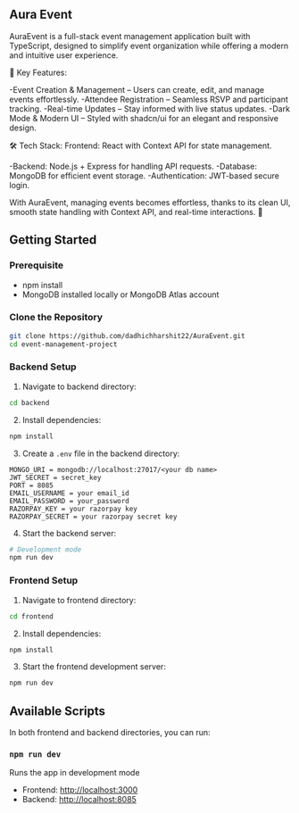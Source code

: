 
## Aura Event


AuraEvent is a full-stack event management application built with TypeScript, designed to simplify event organization while offering a modern and intuitive user experience.

🔹 Key Features:

-Event Creation & Management – Users can create, edit, and manage events effortlessly.
-Attendee Registration – Seamless RSVP and participant tracking.
-Real-time Updates – Stay informed with live status updates.
-Dark Mode & Modern UI – Styled with shadcn/ui for an elegant and responsive design.

🛠 Tech Stack: Frontend: React with Context API for state management.

-Backend: Node.js + Express for handling API requests.
-Database: MongoDB for efficient event storage.
-Authentication: JWT-based secure login.

With AuraEvent, managing events becomes effortless, thanks to its clean UI, smooth state handling with Context API, and real-time interactions. 🚀


## Getting Started

### Prerequisite
- npm install
- MongoDB installed locally or MongoDB Atlas account


### Clone the Repository
```bash
git clone https://github.com/dadhichharshit22/AuraEvent.git
cd event-management-project
```

### Backend Setup
1. Navigate to backend directory:
```bash
cd backend
```

2. Install dependencies:
```bash
npm install
```

3. Create a `.env` file in the backend directory:
```env
MONGO_URI = mongodb://localhost:27017/<your db name>
JWT_SECRET = secret_key
PORT = 8085
EMAIL_USERNAME = your email_id
EMAIL_PASSWORD = your_password
RAZORPAY_KEY = your razorpay key
RAZORPAY_SECRET = your razorpay secret key
```

4. Start the backend server:
```bash
# Development mode
npm run dev
```




### Frontend Setup
1. Navigate to frontend directory:
```bash
cd frontend
```

2. Install dependencies:
```bash
npm install
```

3. Start the frontend development server:
```bash
npm run dev
```


## Available Scripts

In both frontend and backend directories, you can run:

###  `npm run dev` 
Runs the app in development mode
- Frontend: [http://localhost:3000](http://localhost:5173)
- Backend: [http://localhost:8085](http://localhost:8085)






